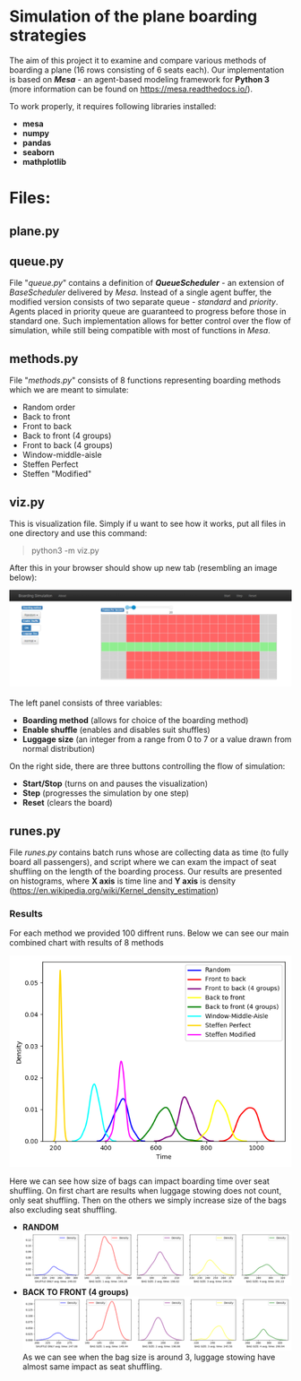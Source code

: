 #  Simulation of the plane boarding strategies

The aim of this project it to examine and compare various methods of boarding a plane (16 rows consisting of 6 seats each).
Our implementation is based on ***Mesa*** - an agent-based modeling framework for **Python 3** (more information can be found
on https://mesa.readthedocs.io/).

To work properly, it requires following libraries installed:
 - **mesa** 
 - **numpy**
 - **pandas**
 - **seaborn**
 - **mathplotlib**


# Files:

## plane.py
## queue.py

File "*queue.py*" contains a definition of ***QueueScheduler*** - an extension of *BaseScheduler* delivered by *Mesa*.
Instead of a single agent buffer, the modified version consists of two separate queue - *standard* and *priority*.
Agents placed in priority queue are guaranteed to progress before those in standard one.
Such implementation allows for better control over the flow of simulation, while still being compatible
with most of functions in *Mesa*.

## methods.py

File "*methods.py*" consists of 8 functions representing boarding methods which we are meant to simulate:

 - Random order
 - Back to front
 - Front to back
 - Back to front (4 groups)
 - Front to back (4 groups)
 - Window-middle-aisle
 - Steffen Perfect
 - Steffen "Modified"

## viz.py
This is visualization file. Simply if u want to see how it works, put all files in one directory and use this command:

>python3  -m  viz.py

After this in your browser should show up new tab (resembling an image below):

![](webpage.png)
<br><br>
The left panel consists of three variables:
 - **Boarding method** (allows for choice of the boarding method)
 - **Enable shuffle** (enables and disables suit shuffles)
 - **Luggage size** (an integer from a range from 0 to 7 or a value drawn from normal distribution)

On the right side, there are three buttons controlling the flow of simulation:
 - **Start/Stop** (turns on and pauses the visualization)
 - **Step** (progresses the simulation by one step)
 - **Reset** (clears the board)
 


## runes.py
File *runes.py* contains batch runs whose are collecting data as time (to fully board all passengers),
and script where we can exam the impact of seat shuffling on the length of the boarding process.
Our results are presented on histograms, where **X axis** is time line 
and **Y axis** is density (https://en.wikipedia.org/wiki/Kernel_density_estimation)

### Results
For each method we provided 100 diffrent runs.
Below we can see our main combined chart with results of 8 methods 

![](MainPlot.png)

Here we can see how size of bags can impact boarding time over seat shuffling.
On first chart are results when luggage stowing does not count, only seat shuffling.
Then on the others we simply increase size of the bags also excluding seat shuffling.
 - **RANDOM**
![](Test1.png)
 - **BACK TO FRONT (4 groups)**
![](Test2.png)
As we can see when the bag size is around 3, luggage stowing have almost same impact as seat shuffling.
